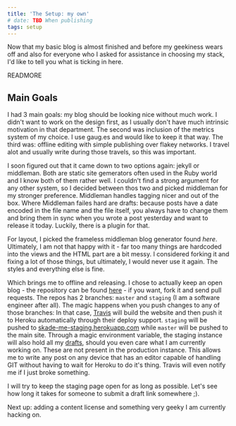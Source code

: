 ```yaml
---
title: 'The Setup: my own'
# date: TBD When publishing
tags: setup
---
```


Now that my basic blog is almost finished and before my geekiness wears off and also for everyone who I asked for assistance in choosing my stack, I'd like to tell you what is ticking in here.

READMORE

## Main Goals

I had 3 main goals: my blog should be looking nice without much work. I didn't want to work on the design first, as I usually don't have much intrinsic motivation in that department. The second was inclusion of the metrics system of my choice. I use gaug.es and would like to keep it that way. The third was: offline editing with simple publishing over flakey networks. I travel alot and usually write during those travels, so this was important.

I soon figured out that it came down to two options again: jekyll or middleman. Both are static site gemerators often used in the Ruby world and I know both of them rather well. I couldn't find a strong argument for any other system, so I decided between thos two and picked middleman for my stronger preference. Middleman handles tagging nicer and out of the box. Where Middleman failes hard are drafts: because posts have a date encoded in the file name and the file itself, you always have to change them and bring them in sync when you wrote a post yesterday and want to release it today. Luckily, there is a plugin for that.

For layout, I picked the frameless middleman blog generator found _here_. Ultimately, I am not that happy with it - far too many things are hardcoded into the views and the HTML part are a bit messy. I considered forking it and fixing a lot of those things, but ultimately, I would never use it again. The styles and everything else is fine.

Which brings me to offline and releasing. I chose to actually keep an open blog - the repository can be found [here](http://github.com/skade/skade.me) - if you want, fork it and send pull requests. The repos has 2 branches: `master` and `staging` (I am a software engineer after all). The magic happens when you push changes to any of those branches: In that case, [Travis](http://travis-ci.org) will build the website and then push it to Heroku automatically through their deploy support. `staging` will be pushed to [skade-me-staging.herokuapp.com](skade-me-staging.herokuapp.com) while `master` will be pushed to the main site. Through a magic environment variable, the staging instance will also hold all my [drafts](skade-me-staging.herokuapp.com), should you even care what I am currently working on. These are not present in the production instance. This allows me to write any post on any device that has an editor capable of handling GIT without having to wait for Heroku to do it's thing. Travis will even notify me if I just broke something.

I will try to keep the staging page open for as long as possible. Let's see how long it takes for someone to submit a draft link somewhere ;).

Next up: adding a content license and something very geeky I am currently hacking on.